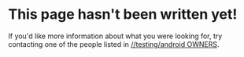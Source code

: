 # This page hasn't been written yet!

If you'd like more information about what you were looking for, try
contacting one of the people listed in
[//testing/android OWNERS](https://chromium.googlesource.com/chromium/src/+/main/testing/android/OWNERS#2).
